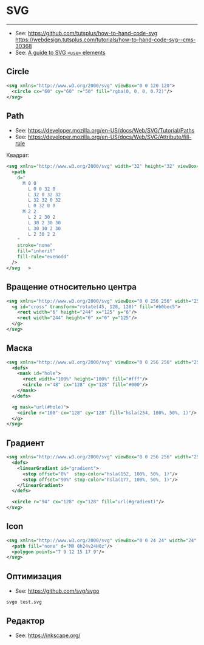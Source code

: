 # SVG

----

- See: https://github.com/tutsplus/how-to-hand-code-svg https://webdesign.tutsplus.com/tutorials/how-to-hand-code-svg--cms-30368
- See: [A guide to SVG `<use>` elements](http://taye.me/blog/svg/a-guide-to-svg-use-elements/)

## Circle

```svg
<svg xmlns="http://www.w3.org/2000/svg" viewBox="0 0 120 120">
  <circle cx="60" cy="60" r="50" fill="rgba(0, 0, 0, 0.72)"/>
</svg>
```


## Path

- See: https://developer.mozilla.org/en-US/docs/Web/SVG/Tutorial/Paths
- See: https://developer.mozilla.org/en-US/docs/Web/SVG/Attribute/fill-rule

Квадрат:

```svg
<svg xmlns="http://www.w3.org/2000/svg" width="32" height="32" viewBox="0 0 32 32">
  <path
    d="
      M 0 0
        L 0 0 32 0
        L 32 0 32 32
        L 32 32 0 32
        L 0 32 0 0
      M 2 2
        L 2 2 30 2
        L 30 2 30 30
        L 30 30 2 30
        L 2 30 2 2
    "
    stroke="none"
    fill="inherit"
    fill-rule="evenodd"
  />
</svg   >
```



## Вращение относительно центра

```svg
<svg xmlns="http://www.w3.org/2000/svg" viewBox="0 0 256 256" width="256" height="256">
  <g id="cross" transform="rotate(45, 128, 128)" fill="#b0bec5">
    <rect width="6" height="244" x="125" y="6"/>
    <rect width="244" height="6" x="6" y="125"/>
  </g>
</svg>
```


## Маска

```svg
<svg xmlns="http://www.w3.org/2000/svg" viewBox="0 0 256 256" width="256" height="256">
  <defs>
    <mask id="hole">
      <rect width="100%" height="100%" fill="#fff"/>
      <circle r="48" cx="128" cy="128" fill="#000"/>
    </mask>
  </defs>

  <g mask="url(#hole)">
    <circle r="100" cx="128" cy="128" fill="hsla(254, 100%, 50%, 1)"/>
  </g>
</svg>
```


## Градиент

```svg
<svg xmlns="http://www.w3.org/2000/svg" viewBox="0 0 256 256" width="256" height="256">
  <defs>
    <linearGradient id="gradient">
      <stop offset="0%"  stop-color="hsla(152, 100%, 50%, 1)"/>
      <stop offset="90%" stop-color="hsla(177, 100%, 50%, 1)"/>
    </linearGradient>
  </defs>

  <circle r="94" cx="128" cy="128" fill="url(#gradient)"/>
</svg>
```


## Icon

```svg
<svg xmlns="http://www.w3.org/2000/svg" viewBox="0 0 24 24" width="24" height="24">
  <path fill="none" d="M0 0h24v24H0z"/>
  <polygon points="7 9 12 15 17 9"/>
</svg>
```


## Оптимизация

- See: https://github.com/svg/svgo

```shell
svgo test.svg
```


## Редактор

- See: https://inkscape.org/
